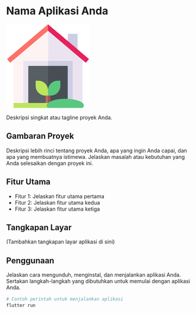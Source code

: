 # Nama Aplikasi Anda

![Logo Aplikasi](assets/image/icon.png) <!-- Ganti dengan link gambar logo aplikasi Anda -->

Deskripsi singkat atau tagline proyek Anda.

## Gambaran Proyek

Deskripsi lebih rinci tentang proyek Anda, apa yang ingin Anda capai, dan apa yang membuatnya istimewa. Jelaskan masalah atau kebutuhan yang Anda selesaikan dengan proyek ini.

## Fitur Utama

- Fitur 1: Jelaskan fitur utama pertama
- Fitur 2: Jelaskan fitur utama kedua
- Fitur 3: Jelaskan fitur utama ketiga

## Tangkapan Layar

(Tambahkan tangkapan layar aplikasi di sini)

## Penggunaan

Jelaskan cara mengunduh, menginstal, dan menjalankan aplikasi Anda. Sertakan langkah-langkah yang dibutuhkan untuk memulai dengan aplikasi Anda.

```bash
# Contoh perintah untuk menjalankan aplikasi
flutter run
